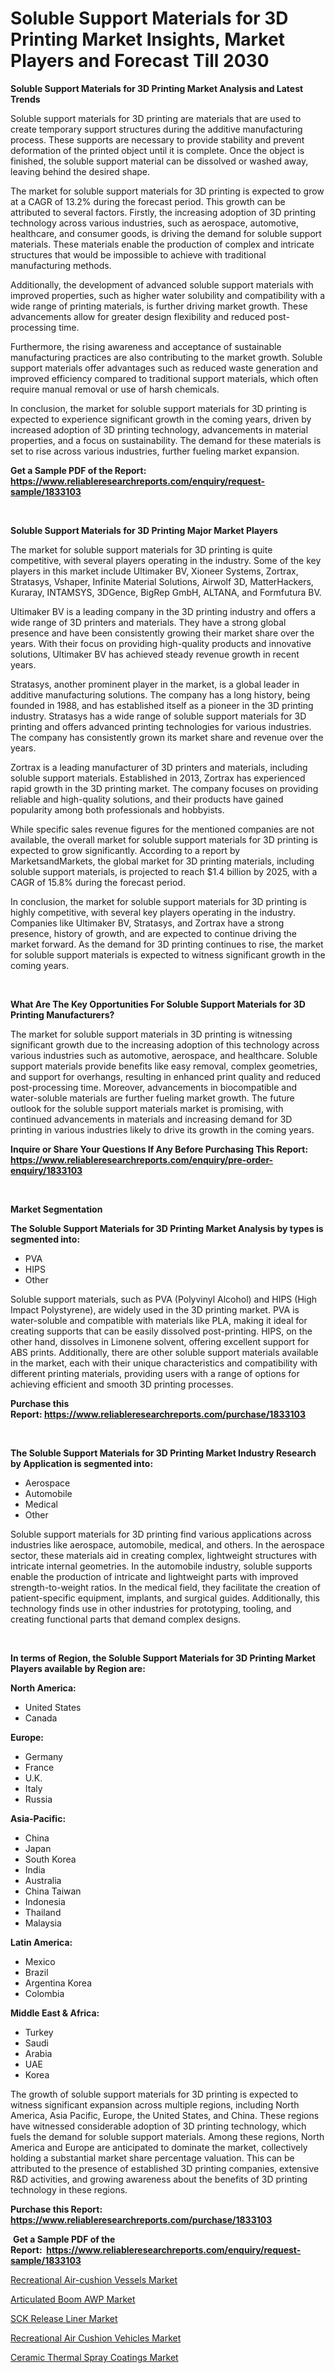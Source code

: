 <p><h1>Soluble Support Materials for 3D Printing Market Insights, Market Players and Forecast Till 2030</h1></p><p><strong>Soluble Support Materials for 3D Printing Market Analysis and Latest Trends</strong></p>
<p><p>Soluble support materials for 3D printing are materials that are used to create temporary support structures during the additive manufacturing process. These supports are necessary to provide stability and prevent deformation of the printed object until it is complete. Once the object is finished, the soluble support material can be dissolved or washed away, leaving behind the desired shape.</p><p>The market for soluble support materials for 3D printing is expected to grow at a CAGR of 13.2% during the forecast period. This growth can be attributed to several factors. Firstly, the increasing adoption of 3D printing technology across various industries, such as aerospace, automotive, healthcare, and consumer goods, is driving the demand for soluble support materials. These materials enable the production of complex and intricate structures that would be impossible to achieve with traditional manufacturing methods.</p><p>Additionally, the development of advanced soluble support materials with improved properties, such as higher water solubility and compatibility with a wide range of printing materials, is further driving market growth. These advancements allow for greater design flexibility and reduced post-processing time.</p><p>Furthermore, the rising awareness and acceptance of sustainable manufacturing practices are also contributing to the market growth. Soluble support materials offer advantages such as reduced waste generation and improved efficiency compared to traditional support materials, which often require manual removal or use of harsh chemicals.</p><p>In conclusion, the market for soluble support materials for 3D printing is expected to experience significant growth in the coming years, driven by increased adoption of 3D printing technology, advancements in material properties, and a focus on sustainability. The demand for these materials is set to rise across various industries, further fueling market expansion.</p></p>
<p><strong>Get a Sample PDF of the Report:&nbsp; <a href="https://www.reliableresearchreports.com/enquiry/request-sample/1833103">https://www.reliableresearchreports.com/enquiry/request-sample/1833103</a></strong></p>
<p>&nbsp;</p>
<p><strong>Soluble Support Materials for 3D Printing Major Market Players</strong></p>
<p><p>The market for soluble support materials for 3D printing is quite competitive, with several players operating in the industry. Some of the key players in this market include Ultimaker BV, Xioneer Systems, Zortrax, Stratasys, Vshaper, Infinite Material Solutions, Airwolf 3D, MatterHackers, Kuraray, INTAMSYS, 3DGence, BigRep GmbH, ALTANA, and Formfutura BV.</p><p>Ultimaker BV is a leading company in the 3D printing industry and offers a wide range of 3D printers and materials. They have a strong global presence and have been consistently growing their market share over the years. With their focus on providing high-quality products and innovative solutions, Ultimaker BV has achieved steady revenue growth in recent years.</p><p>Stratasys, another prominent player in the market, is a global leader in additive manufacturing solutions. The company has a long history, being founded in 1988, and has established itself as a pioneer in the 3D printing industry. Stratasys has a wide range of soluble support materials for 3D printing and offers advanced printing technologies for various industries. The company has consistently grown its market share and revenue over the years.</p><p>Zortrax is a leading manufacturer of 3D printers and materials, including soluble support materials. Established in 2013, Zortrax has experienced rapid growth in the 3D printing market. The company focuses on providing reliable and high-quality solutions, and their products have gained popularity among both professionals and hobbyists.</p><p>While specific sales revenue figures for the mentioned companies are not available, the overall market for soluble support materials for 3D printing is expected to grow significantly. According to a report by MarketsandMarkets, the global market for 3D printing materials, including soluble support materials, is projected to reach $1.4 billion by 2025, with a CAGR of 15.8% during the forecast period.</p><p>In conclusion, the market for soluble support materials for 3D printing is highly competitive, with several key players operating in the industry. Companies like Ultimaker BV, Stratasys, and Zortrax have a strong presence, history of growth, and are expected to continue driving the market forward. As the demand for 3D printing continues to rise, the market for soluble support materials is expected to witness significant growth in the coming years.</p></p>
<p>&nbsp;</p>
<p><strong>What Are The Key Opportunities For Soluble Support Materials for 3D Printing Manufacturers?</strong></p>
<p><p>The market for soluble support materials in 3D printing is witnessing significant growth due to the increasing adoption of this technology across various industries such as automotive, aerospace, and healthcare. Soluble support materials provide benefits like easy removal, complex geometries, and support for overhangs, resulting in enhanced print quality and reduced post-processing time. Moreover, advancements in biocompatible and water-soluble materials are further fueling market growth. The future outlook for the soluble support materials market is promising, with continued advancements in materials and increasing demand for 3D printing in various industries likely to drive its growth in the coming years.</p></p>
<p><strong>Inquire or Share Your Questions If Any Before Purchasing This Report: <a href="https://www.reliableresearchreports.com/enquiry/pre-order-enquiry/1833103">https://www.reliableresearchreports.com/enquiry/pre-order-enquiry/1833103</a></strong></p>
<p>&nbsp;</p>
<p><strong>Market Segmentation</strong></p>
<p><strong>The Soluble Support Materials for 3D Printing Market Analysis by types is segmented into:</strong></p>
<p><ul><li>PVA</li><li>HIPS</li><li>Other</li></ul></p>
<p><p>Soluble support materials, such as PVA (Polyvinyl Alcohol) and HIPS (High Impact Polystyrene), are widely used in the 3D printing market. PVA is water-soluble and compatible with materials like PLA, making it ideal for creating supports that can be easily dissolved post-printing. HIPS, on the other hand, dissolves in Limonene solvent, offering excellent support for ABS prints. Additionally, there are other soluble support materials available in the market, each with their unique characteristics and compatibility with different printing materials, providing users with a range of options for achieving efficient and smooth 3D printing processes.</p></p>
<p><strong>Purchase this Report:&nbsp;<a href="https://www.reliableresearchreports.com/purchase/1833103">https://www.reliableresearchreports.com/purchase/1833103</a></strong></p>
<p>&nbsp;</p>
<p><strong>The Soluble Support Materials for 3D Printing Market Industry Research by Application is segmented into:</strong></p>
<p><ul><li>Aerospace</li><li>Automobile</li><li>Medical</li><li>Other</li></ul></p>
<p><p>Soluble support materials for 3D printing find various applications across industries like aerospace, automobile, medical, and others. In the aerospace sector, these materials aid in creating complex, lightweight structures with intricate internal geometries. In the automobile industry, soluble supports enable the production of intricate and lightweight parts with improved strength-to-weight ratios. In the medical field, they facilitate the creation of patient-specific equipment, implants, and surgical guides. Additionally, this technology finds use in other industries for prototyping, tooling, and creating functional parts that demand complex designs.</p></p>
<p>&nbsp;</p>
<p><strong>In terms of Region, the Soluble Support Materials for 3D Printing Market Players available by Region are:</strong></p>
<p>
    <p> <strong> North America: </strong>
        <ul>
            <li>United States</li>
            <li>Canada</li>
        </ul>
        </p> 
    <p> <strong> Europe: </strong>
        <ul>
            <li>Germany</li>
            <li>France</li>
            <li>U.K.</li>
            <li>Italy</li>
            <li>Russia</li>
        </ul>
        </p> 
    <p> <strong> Asia-Pacific: </strong>
        <ul>
            <li>China</li>
            <li>Japan</li>
            <li>South Korea</li>
            <li>India</li>
            <li>Australia</li>
            <li>China Taiwan</li>
            <li>Indonesia</li>
            <li>Thailand</li>
            <li>Malaysia</li>
        </ul>
        </p> 
    <p> <strong> Latin America: </strong>
        <ul>
            <li>Mexico</li>
            <li>Brazil</li>
            <li>Argentina Korea</li>
            <li>Colombia</li>
        </ul>
        </p> 
    <p> <strong> Middle East & Africa: </strong>
        <ul>
            <li>Turkey</li>
            <li>Saudi</li>
            <li>Arabia</li>
            <li>UAE</li>
            <li>Korea</li>
        </ul>
    </p>
    </p>
<p><p>The growth of soluble support materials for 3D printing is expected to witness significant expansion across multiple regions, including North America, Asia Pacific, Europe, the United States, and China. These regions have witnessed considerable adoption of 3D printing technology, which fuels the demand for soluble support materials. Among these regions, North America and Europe are anticipated to dominate the market, collectively holding a substantial market share percentage valuation. This can be attributed to the presence of established 3D printing companies, extensive R&D activities, and growing awareness about the benefits of 3D printing technology in these regions.</p></p>
<p><strong>Purchase this Report: <a href="https://www.reliableresearchreports.com/purchase/1833103">https://www.reliableresearchreports.com/purchase/1833103</a></strong></p>
<p>&nbsp;<strong>Get a Sample PDF of the Report:&nbsp;&nbsp;<a href="https://www.reliableresearchreports.com/enquiry/request-sample/1833103">https://www.reliableresearchreports.com/enquiry/request-sample/1833103</a></strong></p>
<p><strong></strong></p>
<p><p><a href="https://www.linkedin.com/pulse/recreational-air-cushion-vessels-market-insights-players/">Recreational Air-cushion Vessels Market</a></p><p><a href="https://github.com/ruslanpoljakovrd177/Market-Research-Report-List-1/blob/main/articulated-boom-awp-market.md">Articulated Boom AWP Market</a></p><p><a href="https://github.com/grishafomin4852/Market-Research-Report-List-1/blob/main/sck-release-liner-market.md">SCK Release Liner Market</a></p><p><a href="https://www.linkedin.com/pulse/recreational-air-cushion-vehicles-market-share-amp/">Recreational Air Cushion Vehicles Market</a></p><p><a href="https://medium.com/@yuvicharp23/ceramic-thermal-spray-coatings-market-size-market-outlook-and-market-forecast-2023-to-2030-48d67cc4a5b8">Ceramic Thermal Spray Coatings Market</a></p></p>